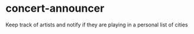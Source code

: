 # concert-announcer
Keep track of artists and notify if they are playing in a personal list of cities
